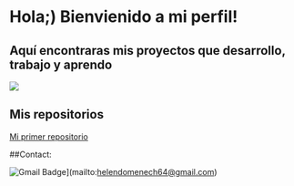 # Hola;) Bienvienido a mi perfil!


## Aquí encontraras mis proyectos que desarrollo, trabajo y aprendo

![](https://encrypted-tbn0.gstatic.com/images?q=tbn:ANd9GcQlFrJGfKQ2xVddooaoB12EdeFQQHE543fJFyD9yXoRsKUtFHnZWZobBq7ogqvdFrUCUFo&usqp=CAU)

## Mis repositorios

[Mi primer repositorio](https://github.com/helendomenech64-H/Gestor.Tareas.git)

##Contact:

![Gmail Badge](https://img.shields.io/badge/-helendomenech64@gmail.com-c14438?style=flat-square&logo=Gmail&logoColor=White&link=mailto:helendomenech64@gmail.com)](mailto:helendomenech64@gmail.com)


<!--
**helendomenech64-H/helendomenech64-H** is a ✨ _special_ ✨ repository because its `README.md` (this file) appears on your GitHub profile.

Here are some ideas to get you started:

- 🔭 I’m currently working on ...
- 🌱 I’m currently learning ...
- 👯 I’m looking to collaborate on ...
- 🤔 I’m looking for help with ...
- 💬 Ask me about ...
- 📫 How to reach me: ...
- 😄 Pronouns: ...
- ⚡ Fun fact: ...
-->
